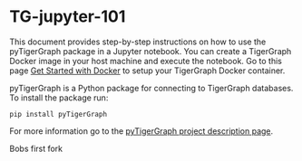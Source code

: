 # TG-jupyter-101
This document provides step-by-step instructions on how to use the pyTigerGraph package in a Jupyter notebook. You can create a TigerGraph Docker image in your host machine and execute the notebook. Go to this page [Get Started with Docker](https://docs.tigergraph.com/start/get-started/docker) to setup your TigerGraph Docker container. 

pyTigerGraph is a Python package for connecting to TigerGraph databases. To install the package run:

```pip install pyTigerGraph```

For more information go to the [pyTigerGraph project description page](https://pypi.org/project/pyTigerGraph/).

Bobs first fork
